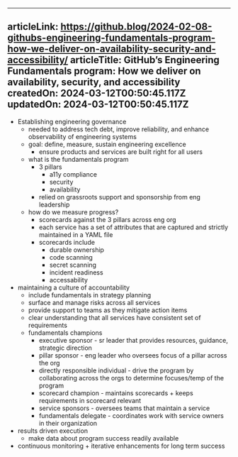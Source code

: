 -----------------------
articleLink: https://github.blog/2024-02-08-githubs-engineering-fundamentals-program-how-we-deliver-on-availability-security-and-accessibility/
articleTitle: GitHub&#8217;s Engineering Fundamentals program: How we deliver on availability, security, and accessibility
createdOn: 2024-03-12T00:50:45.117Z
updatedOn: 2024-03-12T00:50:45.117Z
-----------------------

- Establishing engineering governance
  - needed to address tech debt, improve reliability, and enhance observability of engineering systems
  - goal: define, measure, sustain engineering excellence
    - ensure products and services are built right for all users
  - what is the fundamentals program
    - 3 pillars
      - a11y compliance
      - security
      - availability
    - relied on grassroots support and sponsorship from eng leadership
  - how do we measure progress?
    - scorecards against the 3 pillars across eng org
    - each service has a set of attributes that are captured and strictly maintained in a YAML file
    - scorecards include
      - durable ownership
      - code scanning
      - secret scanning
      - incident readiness
      - accessability
- maintaining a culture of accountability
  - include fundamentals in strategy planning
  - surface and manage risks across all services
  - provide support to teams as they mitigate action items
  - clear understanding that all services have consistent set of requirements
  - fundamentals champions
    - executive sponsor - sr leader that provides resources, guidance, strategic direction
    - pillar sponsor - eng leader who oversees focus of a pillar across the org
    - directly responsible individual - drive the program by collaborating across the orgs to determine focuses/temp of the program
    - scorecard champion - maintains scorecards + keeps requirements in scorecard relevant
    - service sponsors - oversees teams that maintain a service
    - fundamentals delegate - coordinates work with service owners in their organization
- results driven execution
  - make data about program success readily available
- continuous monitoring + iterative enhancements for long term success